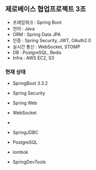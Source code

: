 ## 제로베이스 협업프로젝트 3조
- 프레임워크 : Spring Boot
- 언어 : Java
- ORM : Spring Data JPA
- 인증 : Spring Security, JWT, OAuth2.0
- 실시간 통신 : WebSocket, STOMP
- DB : PostgreSQL, Redis
- Infra : AWS EC2, S3

### 현재 상태
- SpringBoot 3.3.2
- Spring Security
- Spring Web

- WebSocket
- 
- SpringJDBC
- PostgreSQL

- lombok
- SpringDevTools
